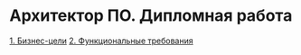# Архитектор ПО. Дипломная работа

[1. Бизнес-цели](01_Business_goals/01_business_goals.md)
[2. Функциональные требования](02_Functional_requirements/02_functional_requirements.md)

